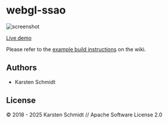 # webgl-ssao

![screenshot](https://raw.githubusercontent.com/thi-ng/umbrella/develop/assets/examples/webgl-ssao.jpg)

[Live demo](http://demo.thi.ng/umbrella/webgl-ssao/)

Please refer to the [example build instructions](https://github.com/thi-ng/umbrella/wiki/Example-build-instructions) on the wiki.

## Authors

- Karsten Schmidt

## License

&copy; 2018 - 2025 Karsten Schmidt // Apache Software License 2.0
